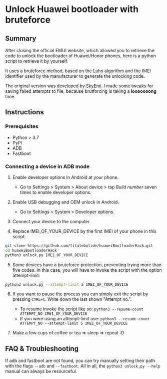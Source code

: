 # Unlock Huawei bootloader with bruteforce

## Summary

After closing the official EMUI website, which allowed you to retrieve the code to unlock the bootloader of Huawei/Honor phones, here is a python script to retrieve it by yourself.

It uses a bruteforce method, based on the Luhn algorithm and the IMEI identifier used by the manufacturer to generate the unlocking code.

The original version was developed by [SkyEmi](https://github.com/SkyEmie). I made some tweaks for saving failed attempts to file, because brutforcing is taking a **looooooong** time.

## Instructions

### Prerequisites
- Python > 3.7
- PyPI
- ADB
- Fastboot

### Connecting a device in ADB mode

1. Enable developer options in Android at your phone.

    * Go to Settings > System > About device > tap _Build number_ seven times to enable developer options.

2. Enable USB debugging and OEM unlock in Android.

    * Go to Settings > System > Developer options.

3. Connect your device to the computer 

4. Replace IMEI_OF_YOUR_DEVICE by the first IMEI of your phone in this script:
``` bash
git clone https://github.com/titulebolide/huaweiBootloaderHack.git
cd huaweiBootloaderHack
python3 unlock.py IMEI_OF_YOUR_DEVICE
```

5. Some devices have a bruteforce protection, preventing trying more than five codes. In this case, you will have to invoke the script with the option attempt-limit:
```bash
python3 unlock.py --attempt-limit 5 IMEI_OF_YOUR_DEVICE
```

6. If you want to pause the process you can simply exit the script by pressing `CTRL+C`. Write down the last shown "Attempt no.".
   - To resume invoke the script like so: `python3 --resume-count ATTEMPT_NO IMEI_OF_YOUR_DEVICE`
   - If you were using an attempt-limit use: `python3 --resume-count ATTEMPT_NO --attempt-limit 5 IMEI_OF_YOUR_DEVICE`

7. Make a few cups of coffee or tea => sleep => repeat :D

## FAQ & Troubleshooting
If adb and fastboot are not found, you can try manually setting their path with the flags `--adb` and `--fastboot`. All in all, the `python3 unlock.py --help` manual can always be resourceful.

